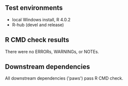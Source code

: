 ## Test environments

* local Windows install, R 4.0.2
* R-hub (devel and release)

## R CMD check results

There were no ERRORs, WARNINGs, or NOTEs.

## Downstream dependencies

All downstream dependencies ('paws') pass R CMD check.
